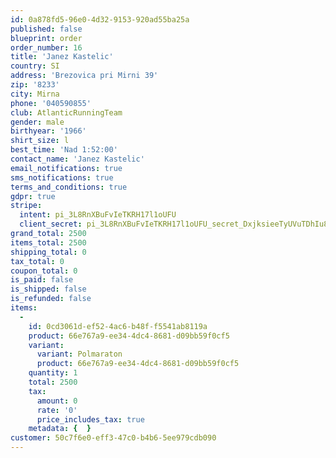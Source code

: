 ```yaml
---
id: 0a878fd5-96e0-4d32-9153-920ad55ba25a
published: false
blueprint: order
order_number: 16
title: 'Janez Kastelic'
country: SI
address: 'Brezovica pri Mirni 39'
zip: '8233'
city: Mirna
phone: '040590855'
club: AtlanticRunningTeam
gender: male
birthyear: '1966'
shirt_size: l
best_time: 'Nad 1:52:00'
contact_name: 'Janez Kastelic'
email_notifications: true
sms_notifications: true
terms_and_conditions: true
gdpr: true
stripe:
  intent: pi_3L8RnXBuFvIeTKRH17l1oUFU
  client_secret: pi_3L8RnXBuFvIeTKRH17l1oUFU_secret_DxjksieeTyUVuTDhIu8e3eDOK
grand_total: 2500
items_total: 2500
shipping_total: 0
tax_total: 0
coupon_total: 0
is_paid: false
is_shipped: false
is_refunded: false
items:
  -
    id: 0cd3061d-ef52-4ac6-b48f-f5541ab8119a
    product: 66e767a9-ee34-4dc4-8681-d09bb59f0cf5
    variant:
      variant: Polmaraton
      product: 66e767a9-ee34-4dc4-8681-d09bb59f0cf5
    quantity: 1
    total: 2500
    tax:
      amount: 0
      rate: '0'
      price_includes_tax: true
    metadata: {  }
customer: 50c7f6e0-eff3-47c0-b4b6-5ee979cdb090
---
```

